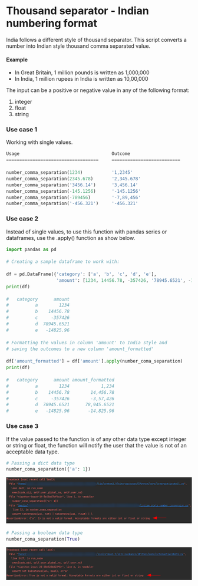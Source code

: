 # Thousand separator - Indian numbering format

India follows a different style of thousand separator. This script converts a number into Indian style thousand comma separated value.

#### Example
- In Great Britain, 1 million pounds is written as 1,000,000
- In India, 1 million rupees in India is written as 10,00,000

The input can be a positive or negative value in any of the following format:
1. integer
2. float
3. string

### Use case 1
Working with single values.
```python
Usage                                   Outcome
===================================     ==========================

number_comma_separation(1234)           '1,2345'
number_comma_separation(2345.678)       '2,345.678'
number_comma_separation('3456.14')      '3,456.14'
number_comma_separation(-145.1256)      '-145.1256'
number_comma_separation(-789456)        '-7,89,456'
number_comma_separation('-456.321')     '-456.321'
```

### Use case 2
Instead of single values, to use this function with pandas series or 
dataframes, use the .apply() function as show below.

```python
import pandas as pd

# Creating a sample dataframe to work with:

df = pd.DataFrame({'category': ['a', 'b', 'c', 'd', 'e'],
                   'amount': [1234, 14456.78, -357426, '78945.6521', -14825.96]})
print(df)

#   category      amount
#          a        1234
#          b    14456.78
#          c     -357426
#          d  78945.6521
#          e   -14825.96

# Formatting the values in column 'amount' to India style and 
# saving the outcomes to a new column 'amount_formatted' 

df['amount_formatted'] = df['amount'].apply(number_coma_separation)
print(df)

#   category      amount amount_formatted
#          a        1234            1,234
#          b    14456.78        14,456.78
#          c     -357426        -3,57,426
#          d  78945.6521      78,945.6521
#          e   -14825.96       -14,825.96
```

### Use case 3
If the value passed to the function is of any other data type except integer or 
string or float, the function will notify the user that the value is not of 
an acceptable data type.

```python
# Passing a dict data type
number_coma_separation({'a': 1})
```
![Error](Images/dict_error.png)

```python
# Passing a boolean data type
number_coma_separation(True)
```
![Error](Images/bool_error.png)

